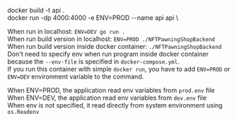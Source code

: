 docker build -t api . \
docker run -dp 4000:4000 -e ENV=PROD --name api api \

When run in localhost: `ENV=DEV go run .` \
When run build version in localhost: `ENV=PROD ./NFTPawningShopBackend` \
When run build version inside docker container: `./NFTPawningShopBackend` \
Don't need to specify env when run program inside docker container because the `--env-file` is specified in `docker-compose.yml`. \
If you run this container with simple `docker run`, you have to add `ENV=PROD` or `ENV=DEV` environment variable to the command.

When ENV=PROD, the application read env variables from `prod.env` file \
When ENV=DEV, the application read env variables from `dev.env` file \
When env is not specified, it read directly from system environment using `os.Readenv`
